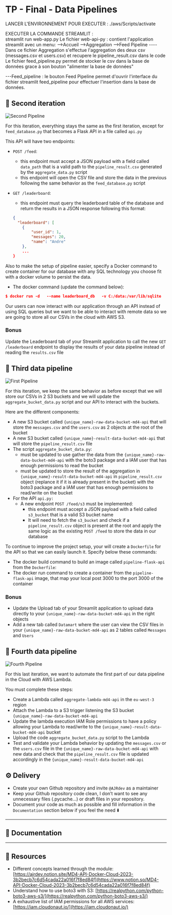 # TP - Final - Data Pipelines

LANCER L'ENVIRONNEMENT POUR EXECUTER : ./aws/Scripts/activate

EXECUTER LA COMMANDE STREAMLIT :  
                                streamlit run web-app.py
Le fichier web-api-py : contient l'application streamlit avec un menu:
    -->Accueil
    -->Aggregation
    -->Feed Pipeline
----Dans ce fichier Aggregation s'effectue l'aggregation des deux csv (messages.csv et users.csv)
        et recupere le pipeline_result.csv dans le code
Le fichier feed_pipeline.py permet de stocker le csv dans la base de données grace à son bouton "alimenter la base de données"

---Feed_pipeline : le bouton Feed Pipeline permet d'ouvrir l'interface du fichier streamlit feed_pipeline pour effectuer l'insertion dans la base de données.

## 🎯 Second iteration


![Second Pipeline](./docs/second-pipeline.svg)


For this iteration, everything stays the same as the first iteration, except for `feed_database.py` that becomes a Flask API in a file called `api.py`

This API will have two endpoints:

- `POST /feed`:
    - this endpoint must accept a JSON payload with a field called `data_path` that is a valid path to the `pipeline_result.csv` generated by the `aggregate_data.py` script
    - this endpoint will open the CSV file and store the data in the previous following the same behavior as the `feed_database.py` script
- `GET /leaderboard`:
    - this endpoint must query the leaderboard table of the database and return the results in a JSON response following this format:
    
    ```json
    {
      "leaderboard": [
    	{
    		"user_id": 1,
    		"messages": 20,
    		"name": "Andre"
    	}, 
    	...
    }
    ```
    

Also to make the setup of pipeline easier, specify a Docker command to create container for our database with any SQL technology you choose fit with a docker volume to persist the data.

- The docker command (update the command below):

```json
$ docker run -d   --name leaderboard_db   -v C:/data:/var/lib/sqlite   -p 5432:5432   -e POSTGRES_DB=leaderboard   postgres:latest

```

Our users can now interact with our application through an API instead of using SQL queries but we want to be able to interact with remote data so we are going to store all our CSVs in the cloud with AWS S3.

### **Bonus**

Update the Leaderboard tab of your Streamlit application to call the new `GET /leaderboard` endpoint to display the results of your data pipeline instead of reading the `results.csv` file

## 🎯 Third data pipeline

![First Pipeline](./docs/third-pipeline.svg)

For this iteration, we keep the same behavior as before except that we will store our CSVs in 2 S3 buckets and we will update the `aggregate_bucket_data.py` script and our API to interact with the buckets.

Here are the different components:

- A new S3 bucket called `{unique_name}-raw-data-bucket-md4-api` that will store the `messages.csv` and the `users.csv` as 2 objects at the root of the bucket
- A new S3 bucket called `{unique_name}-result-data-bucket-md4-api` that will store the `pipeline_result.csv` file
- The script `aggregate_bucket_data.py`:
    - must be updated to use gather the data from the `{unique_name}-raw-data-bucket-md4-api` with the boto3 package and a IAM user that has enough permissions to read the bucket
    - must be updated to store the result of the aggregation in `{unique_name}-result-data-bucket-md4-api` in `pipeline_result.csv` object (replance it if it is already present in the bucket) with the boto3 package and a IAM user that has enough permissions to read/write on the bucket
- For the API `api.py:`
    - A new endpoint `POST /feed/s3` must be implemented:
        - this endpoint must accept a JSON payload with a field called `s3_bucket` that is a valid S3 bucket name
        - It will need to fetch the `s3_bucket` and check if a `pipeline_result.csv` object is present at the root and apply the same logic as the existing `POST /feed` to store the data in our database

To continue to improve the project setup, your will create a `Dockerfile` for the API so that we can easily launch it. 
Specify below these commands:

- The docker build command to build an image called `pipeline-flask-api` from the `Dockerfile`:
- The docker run command to create a container from the `pipeline-flask-api` image, that map your local post 3000 to the port 3000 of the container

### **Bonus**

- Update the Upload tab of your Streamlit application to upload data directly to your `{unique_name}-raw-data-bucket-md4-api` in the right objects
- Add a new tab called `Datamart` where the user can view the CSV files in your `{unique_name}-raw-data-bucket-md4-api` as 2 tables called `Messages` and `Users`

## 🎯 Fourth data pipeline

![Fourth Pipeline](./docs/fourth-pipeline.svg)

For this last iteration, we want to automate the first part of our data pipeline in the Cloud with AWS Lambda.

You must complete these steps:

- Create a Lambda called `aggregate-lambda-md4-api` in the `eu-west-3` region
- Attach the Lambda to a S3 trigger listening the S3 bucket `{unique_name}-raw-data-bucket-md4-api`
- Update the lambda execution IAM Role permissions to have a policy allowing your Lambda to read/write to the `{unique_name}-result-data-bucket-md4-api` bucket
- Upload the code  `aggregate_bucket_data.py` script to the Lambda
- Test and validate your Lambda behavior by updating the `messages.csv` or the `users.csv` file in the `{unique_name}-raw-data-bucket-md4-api` with new data and check that the `pipeline_result.csv` file is updated accordingly in the `{unique_name}-result-data-bucket-md4-api`

## ⚙️ Delivery

- Create your own Github repository and invite  `@AJRdev` as a maintainer
- Keep your Github repository code clean, I don’t want to see any unnecessary files (.pycache…) or draft files in your repository.
- Document your code as much as possible and fill information in the `Documentation` section below if you feel the need ⬇️

---

## 📖 Documentation



---

## 🌻 Resources

- Different concepts learned through the module: [https://ajrdev.notion.site/MD4-API-Docker-Cloud-2023-3b2becb7c6d54cada22a016f7f8ed84f](https://www.notion.so/MD4-API-Docker-Cloud-2023-3b2becb7c6d54cada22a016f7f8ed84f)
- Understand how to use boto3 with S3: [https://realpython.com/python-boto3-aws-s3/](https://realpython.com/python-boto3-aws-s3/)
- A exhaustive list of IAM permissions for all AWS services: [https://iam.cloudonaut.io/](https://iam.cloudonaut.io/)